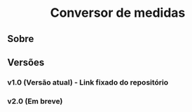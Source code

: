 <h1 align="center">Conversor de medidas</h1>

## Sobre

## Versões

### v1.0 (Versão atual) - Link fixado do repositório

### v2.0 (Em breve)
